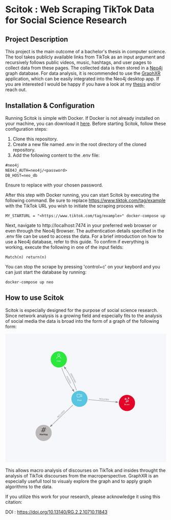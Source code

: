 # Scitok : Web Scraping TikTok Data for Social Science Research

## Project Description

This project is the main outcome of a bachelor's thesis in computer science. The tool takes publicly available links from TikTok as an input argument and recursively follows public videos, music, hashtags, and user pages to collect data from these pages. The collected data is then stored in a [Neo4j](https://neo4j.com) graph database. For data analysis, it is recommended to use the [GraphXR](https://www.kineviz.com) application, which can be easily integrated into the Neo4j desktop app. If you are interested I would be happy if you have a look at my [thesis](https://www.researchgate.net/publication/368575971_Expose_Bachelor_Thesis_for_a_Degree_in_Computer_Science_Let%27s_Talk_about_TikTok_-_A_Webscraping_Tool_for_Social_Science_Research) and/or reach out. 

## Installation & Configuration

Running Scitok is simple with Docker. If Docker is not already installed on your machine, you can download it [here](https://www.docker.com/products/docker-desktop/). Before starting Scitok, follow these configuration steps:

1. Clone this repository.
2. Create a new file named .env in the root directory of the cloned repository.
3. Add the following content to the .env file:

```
#neo4j
NEO4J_AUTH=neo4j/<password>
DB_HOST=neo_db
```
Ensure to replace <password> with your chosen password.

After this step with Docker running, you can start Scitok by executing the following command. Be sure to replace <https://www.tiktok.com/tag/example> with the TikTok URL you wish to initiate the scraping process with:
```
MY_STARTURL = "<https://www.tiktok.com/tag/example>" docker-compose up  
```

Next, navigate to http://localhost:7474 in your preferred web browser or even through the Neo4j Browser. The authentication details specified in the .env file can be used to access the data. For a brief introduction on how to use a Neo4j database, refer to this guide. To confirm if everything is working, execute the following in one of the input fields:

```
Match(n) return(n)
```
You can stop the scrape by pressing 'control+c' on your keybord and you can just start the database by running:
```
docker-compose up neo
```



## How to use Scitok
Scitok is especially designed for the purpose of social science research. Since network analysis is a growing field and especially fits to the analysis of social media the data is broad into the form of a graph of the following form:

![Scheme of the Data collected by Scitok](figs/Scheme.jpeg)

This allows macro analysis of discourses on TikTok and insides throught the analysis of TikTok discourses from the macroperspective. GraphXR is an especially usefull tool to visualy explore the graph and to apply graph algorithms to the data.

If you utilize this work for your research, please acknowledge it using this citation:

DOI : https://doi.org/10.13140/RG.2.2.10710.11843







